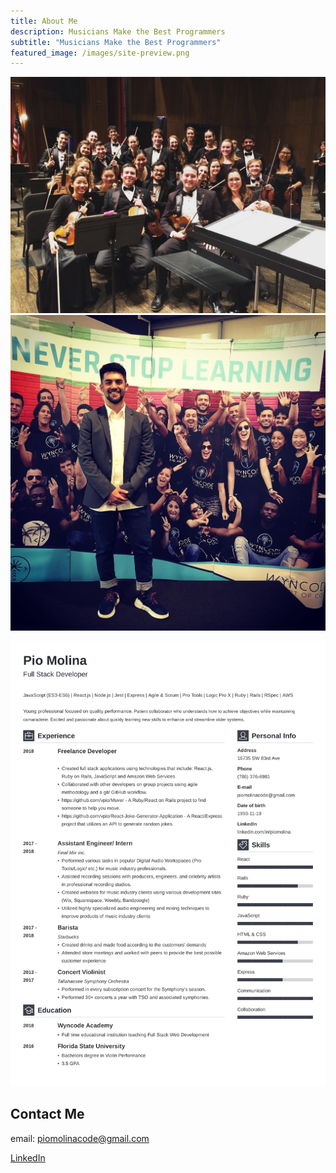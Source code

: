 ```yaml
---
title: About Me
description: Musicians Make the Best Programmers
subtitle: "Musicians Make the Best Programmers"
featured_image: /images/site-preview.png
---
```


<div class="gallery" data-columns="2">
    <img src="/images/pio_orchestra.jpg">
    <img src="/images/pio_code.jpg">
</div>

![](/images/Pio_Molina_Resume_Main.jpg)

## Contact Me

email: piomolinacode@gmail.com

<a href='https://www.linkedin.com/in/piomolina/' class="button button--large">LinkedIn</a>
